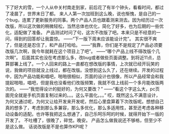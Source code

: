 下了好大的雪，一个人从中关村南走到家，前后花了有半个钟头，看看时间，都过了凌晨了，世界末日了都。
来人人第一次加班到这么晚，说也惭愧，是自己的一个bug，连累了更新服务的同事。两个产品人员也跟着测来测去。因为经历过一次改版，所以这次做的稍微轻松，当然总体也优化，简化了好多，也为后期的一些优化，适配做了准备。
产品测试时问了句，这次不改版了吧。本来只是不经意的一问，得到的回答却让我震惊。
——“下一版下周末应该能设计完”。
其实很不爽了，但是还是忍住了，和产品打哈哈。
——“我靠，你们是不是规定了产品必须要改版几次啊，我今年就耗在这个项目上了吧”。
——“哪个产品上线不得改版个几次啊”。
后面其实也没在考虑那么多，改bug或者做些页面调整。到将近11点，总算部署上线了。一个人回来的路上一直都在想改版的事情，上次就已经开玩笑的说，我做的项目就没上线过，都在改版。没想到这么久了，还在继续。开发的过程中，因为产品功能和唱吧，啪啪很相似，页面的设计也很像，所以产品经常会和我提起啪啪，唱吧，但是我也没看他们改版频繁，我就不信上线前一个多月能改版两次的。
——“我觉得设计的挺好的，为何又要改？”
——“看这个字这么大，pc页面完全就是手机页面复制过来的。。。这么平面化。。。”
哎，既然这么不满意设计，为何又通过呢，为何又让给开发来开发呢，然后心里盘算着下次改版呢。想想自己真的想多了，考虑到那么多兼容，那么多优化，那么多适用性，甚至还考虑各种移动设备的适配。也许等我把这么想通了，自己乐呵乐呵的时候，就得开始下一版的开发了。
不吐槽了，很晚了，碎觉。晚安。
产品怎么做我说还不够格，但至少不是这么做。
话说改版是不是也算作KPI呢？